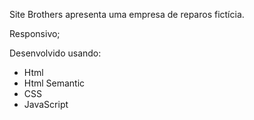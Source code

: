 Site Brothers apresenta uma empresa de reparos fictícia.

Responsivo;

Desenvolvido usando:

- Html
- Html Semantic
- CSS
- JavaScript
